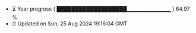 - ⏳ Year progress { ███████████████████▁▁▁▁▁▁▁▁▁▁▁ } 64.97 %
- ⏰ Updated on Sun, 25 Aug 2024 19:16:04 GMT

